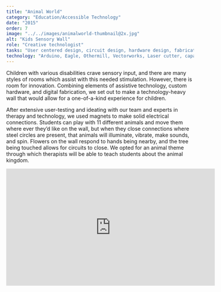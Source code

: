 ```yaml
---
title: "Animal World"
category: "Education/Accessible Technology"
date: "2015"
order: 7
image: "../../images/animalworld-thumbnail@2x.jpg"
alt: "Kids Sensory Wall"
role: "Creative technologist"
tasks: "User centered design, circuit design, hardware design, fabrication, coding"
technology: "Arduino, Eagle, Othermill, Vectorworks, Laser cutter, capactive touch sensors, neopixels, small voltage motors"
---
```


Children with various disabilities crave sensory input, and there are many styles of rooms which assist with this needed stimulation. However, there is room for innovation. Combining elements of assistive technology, custom hardware, and digital fabrication, we set out to make a technology-heavy wall that would allow for a one-of-a-kind experience for children.

After extensive user-testing and ideating with our team and experts in therapy and technology, we used magnets to make solid electrical connections. Students can play with 11 different animals and move them where ever they’d like on the wall, but when they close connections where steel circles are present, that animals will illuminate, vibrate, make sounds, and spin. Flowers on the wall respond to hands being nearby, and the tree being touched allows for circuits to close. We opted for an animal theme through which therapists will be able to teach students about the animal kingdom.

<div class="iframeWrapper">
<iframe width="560" height="315" src="https://www.youtube.com/embed/N__qRoU-y7I" frameborder="0" allow="accelerometer; autoplay; encrypted-media; gyroscope; picture-in-picture" allowfullscreen></iframe>
</div>
